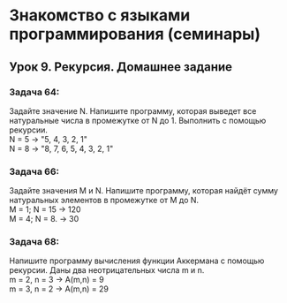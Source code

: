 # Знакомство с языками программирования (семинары)
## Урок 9. Рекурсия. Домашнее задание
### Задача 64: 
Задайте значение N. Напишите программу, которая выведет все натуральные числа в промежутке от N до 1. Выполнить с помощью рекурсии.\
N = 5 -> "5, 4, 3, 2, 1"\
N = 8 -> "8, 7, 6, 5, 4, 3, 2, 1"

### Задача 66: 
Задайте значения M и N. Напишите программу, которая найдёт сумму натуральных элементов в промежутке от M до N.\
M = 1; N = 15 -> 120\
M = 4; N = 8. -> 30

### Задача 68: 
Напишите программу вычисления функции Аккермана с помощью рекурсии. Даны два неотрицательных числа m и n.\
m = 2, n = 3 -> A(m,n) = 9\
m = 3, n = 2 -> A(m,n) = 29